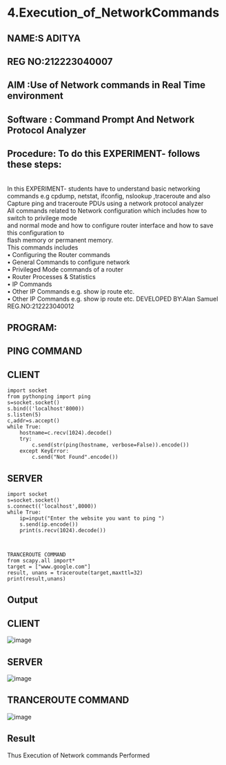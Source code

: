 # 4.Execution_of_NetworkCommands

## NAME:S ADITYA
## REG NO:212223040007

## AIM :Use of Network commands in Real Time environment
## Software : Command Prompt And Network Protocol Analyzer
## Procedure: To do this EXPERIMENT- follows these steps:
<BR>
In this EXPERIMENT- students have to understand basic networking commands e.g cpdump, netstat, ifconfig, nslookup ,traceroute and also Capture ping and traceroute PDUs using a network protocol analyzer 
<BR>
All commands related to Network configuration which includes how to switch to privilege mode
<BR>
and normal mode and how to configure router interface and how to save this configuration to
<BR>
flash memory or permanent memory.
<BR>
This commands includes
<BR>
• Configuring the Router commands
<BR>
• General Commands to configure network
<BR>
• Privileged Mode commands of a router 
<BR>
• Router Processes & Statistics
<BR>
• IP Commands
<BR>
• Other IP Commands e.g. show ip route etc.
<BR>
• Other IP Commands e.g. show ip route etc.
DEVELOPED BY:Alan Samuel 
REG.NO:212223040012

## PROGRAM:
## PING COMMAND
## CLIENT
```
import socket 
from pythonping import ping 
s=socket.socket() 
s.bind(('localhost'8000)) 
s.listen(5) 
c,addr=s.accept() 
while True: 
    hostname=c.recv(1024).decode() 
    try: 
        c.send(str(ping(hostname, verbose=False)).encode()) 
    except KeyError: 
        c.send("Not Found".encode())
 ```       
## SERVER
```
import socket 
s=socket.socket() 
s.connect(('localhost',8000)) 
while True: 
    ip=input("Enter the website you want to ping ") 
    s.send(ip.encode()) 
    print(s.recv(1024).decode())



TRANCEROUTE COMMAND
from scapy.all import* 
target = ["www.google.com"] 
result, unans = traceroute(target,maxttl=32) 
print(result,unans)
```
## Output
## CLIENT
![image](https://github.com/Alan-samuel/4.Execution_of_NetworkCommends/assets/147091803/1a0477df-eac2-4a3d-bd9d-9350888f67e9)

## SERVER
![image](https://github.com/Alan-samuel/4.Execution_of_NetworkCommends/assets/147091803/117bf36b-c811-4986-a618-97b62c02f3cc)

## TRANCEROUTE COMMAND
![image](https://github.com/Alan-samuel/4.Execution_of_NetworkCommends/assets/147091803/8d955bb5-b19d-4949-895f-3d4f9baa9078)


## Result
Thus Execution of Network commands Performed 

